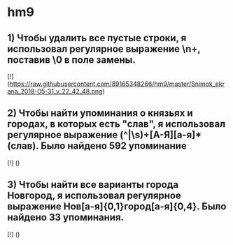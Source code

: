# hm9
## 1) Чтобы удалить все пустые строки, я использовал регулярное выражение \n+, поставив \0 в поле замены.
[!] (https://raw.githubusercontent.com/89165348266/hm9/master/Snimok_ekrana_2018-05-31_v_22_42_48.png)
## 2) Чтобы найти упоминания о князьях и городах, в которых есть "слав", я использовал регулярное выражение (^|\s)+[А-Я][а-я]*(слав). Было найдено 592 упоминание
[!] ()
## 3) Чтобы найти все варианты города Новгород, я использовал регулярное выражение Нов[а-я]{0,1}город[а-я]{0,4}. Было найдено 33 упоминания.
[!] ()
